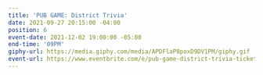 ```yaml
---
title: 'PUB GAME: District Trivia'
date: 2021-09-27 20:15:00 -04:00
position: 6
event-date: 2021-12-02 19:00:00 -05:00
end-time: '09PM'
giphy-url: https://media.giphy.com/media/APDFlaP8poxD9DV1PM/giphy.gif
event-url: https://www.eventbrite.com/e/pub-game-district-trivia-tickets-216011986667
---
```


